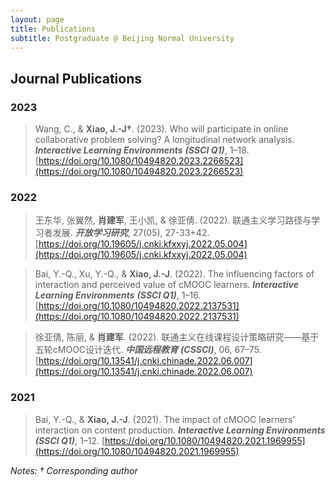 ```yaml
---
layout: page
title: Publications
subtitle: Postgraduate @ Beijing Normal University
---
```


## Journal Publications
<!-- Credit author statement(Bai & Xiao, 2021), Mr. Jianjun Xiao: Methodology, Resources, validation, formal analysis (statistical analysis, literature review).   -->



### 2023
> Wang, C., & **Xiao, J.-J†**. (2023). Who will participate in online collaborative problem solving? A longitudinal network analysis. **_Interactive Learning Environments_** **_(SSCI Q1)_**, 1–18. [https://doi.org/10.1080/10494820.2023.2266523](https://doi.org/10.1080/10494820.2023.2266523)

### 2022
> 王东华, 张翼然, **肖建军**, 王小凯, & 徐亚倩. (2022). 联通主义学习路径与学习者发展. **_开放学习研究_**, 27(05), 27-33+42. [https://doi.org/10.19605/j.cnki.kfxxyj.2022.05.004](https://doi.org/10.19605/j.cnki.kfxxyj.2022.05.004)  

>Bai, Y.-Q., Xu, Y.-Q., & **Xiao, J.-J**. (2022). The influencing factors of interaction and perceived value of cMOOC learners. **_Interactive Learning Environments_** **_(SSCI Q1)_**, 1–16. [https://doi.org/10.1080/10494820.2022.2137531](https://doi.org/10.1080/10494820.2022.2137531)  

> 徐亚倩, 陈丽, & **肖建军**. (2022). 联通主义在线课程设计策略研究——基于五轮cMOOC设计迭代. **_中国远程教育_** **_(CSSCI)_**, 06, 67–75. [https://doi.org/10.13541/j.cnki.chinade.2022.06.007](https://doi.org/10.13541/j.cnki.chinade.2022.06.007)  

### 2021
> Bai, Y.-Q., & **Xiao, J.-J**. (2021). The impact of cMOOC learners’ interaction on content production. **_Interactive Learning Environments_** **_(SSCI Q1)_**, 1–12. [https://doi.org/10.1080/10494820.2021.1969955](https://doi.org/10.1080/10494820.2021.1969955)  



*Notes: † Corresponding author*